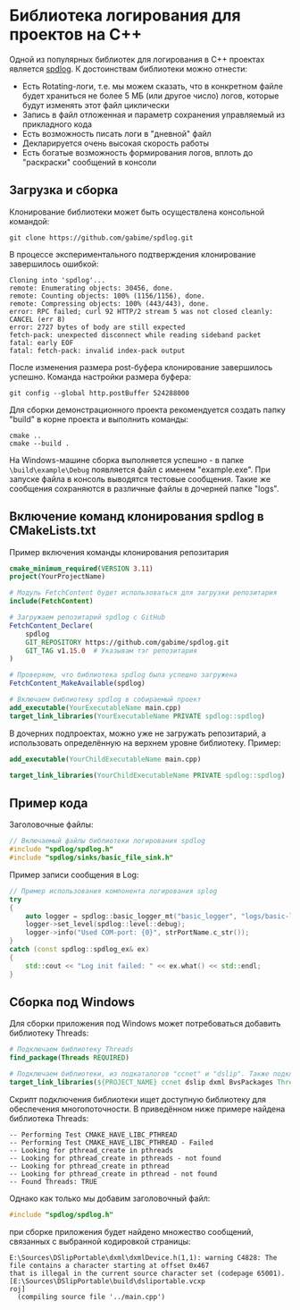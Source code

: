 # Библиотека логирования для проектов на C++

Одной из популярных библиотек для логирования в C++ проектах является [spdlog](https://github.com/gabime/spdlog). К достоинствам библиотеки можно отнести:

- Есть Rotating-логи, т.е. мы можем сказать, что в конкретном файле будет храниться не более 5 МБ (или другое число) логов, которые будут изменять этот файл циклически
- Запись в файл отложенная и параметр сохранения управляемый из прикладного кода
- Есть возможность писать логи в "дневной" файл
- Декларируется очень высокая скорость работы
- Есть богатые возможность формирования логов, вплоть до "раскраски" сообщений в консоли

## Загрузка и сборка

Клонирование библиотеки может быть осуществлена консольной командой:

```shell
git clone https://github.com/gabime/spdlog.git
```

В процессе экспериментального подтверждения клонирование завершилось ошибкой:

```output
Cloning into 'spdlog'...
remote: Enumerating objects: 30456, done.
remote: Counting objects: 100% (1156/1156), done.
remote: Compressing objects: 100% (443/443), done.
error: RPC failed; curl 92 HTTP/2 stream 5 was not closed cleanly: CANCEL (err 8)
error: 2727 bytes of body are still expected
fetch-pack: unexpected disconnect while reading sideband packet
fatal: early EOF
fatal: fetch-pack: invalid index-pack output
```

После изменения размера post-буфера клонирование завершилось успешно. Команда настройки размера буфера:

```shell
git config --global http.postBuffer 524288000
```

Для сборки демонстрационного проекта рекомендуется создать папку "build" в корне проекта и выполнить команды:

```shell
cmake ..
cmake --build .
```

На Windows-машине сборка выполняется успешно - в папке `\build\example\Debug` появляется файл с именем "example.exe". При запуске файла в консоль выводятся тестовые сообщения. Такие же сообщения сохраняются в различные файлы в дочерней папке "logs".

## Включение команд клонирования spdlog в CMakeLists.txt

Пример включения команды клонирования репозитария

```cmake
cmake_minimum_required(VERSION 3.11)
project(YourProjectName)

# Модуль FetchContent будет использоваться для загрузки репозитария
include(FetchContent)

# Загружаем репозитарий spdlog с GitHub
FetchContent_Declare(
    spdlog
    GIT_REPOSITORY https://github.com/gabime/spdlog.git
    GIT_TAG v1.15.0  # Указывам тэг репозитария
)

# Проверяем, что библиотека spdlog была успешно загружена
FetchContent_MakeAvailable(spdlog)

# Включаем библиотеку spdlog в собираемый проект
add_executable(YourExecutableName main.cpp)
target_link_libraries(YourExecutableName PRIVATE spdlog::spdlog)
```

В дочерних подпроектах, можно уже не загружать репозитарий, а использовать определённую на верхнем уровне библиотеку. Пример:

```cmake
add_executable(YourChildExecutableName main.cpp)

target_link_libraries(YourChildExecutableName PRIVATE spdlog::spdlog)
```

## Пример кода

Заголовочные файлы:

```cpp
// Включаемый файлы библиотеки логирования spdlog
#include "spdlog/spdlog.h"
#include "spdlog/sinks/basic_file_sink.h"
```

Пример записи сообщения в Log:

```cpp
// Пример использования компонента логирования splog
try
{
    auto logger = spdlog::basic_logger_mt("basic_logger", "logs/basic-log.txt");
    logger->set_level(spdlog::level::debug);
    logger->info("Used COM-port: {0}", strPortName.c_str());
}
catch (const spdlog::spdlog_ex& ex)
{
    std::cout << "Log init failed: " << ex.what() << std::endl;
}
```

## Сборка под Windows

Для сборки приложения под Windows может потребоваться добавить библиотеку Threads:

```cmake
# Подключаем библиотеку Threads
find_package(Threads REQUIRED)
```

```cmake
# Подключаем библиотеки, из подкаталогов "ccnet" и "dslip". Также подключаем библиотеки Boost и spdlog
target_link_libraries(${PROJECT_NAME} ccnet dslip dxml BvsPackages Threads::Threads spdlog::spdlog ${Boost_LIBRARIES})
```

Скрипт подключения библиотеки ищет доступную библиотеку для обеспечения многопоточности. В приведённом ниже примере найдена библиотека Threads:

```output
-- Performing Test CMAKE_HAVE_LIBC_PTHREAD
-- Performing Test CMAKE_HAVE_LIBC_PTHREAD - Failed
-- Looking for pthread_create in pthreads
-- Looking for pthread_create in pthreads - not found
-- Looking for pthread_create in pthread
-- Looking for pthread_create in pthread - not found
-- Found Threads: TRUE
```

Однако как только мы добавим заголовочный файл:

```cpp
#include "spdlog/spdlog.h"
```

при сборке приложения будет найдено множество сообщений, связанных с выбранной кодировкой страницы:

```output
E:\Sources\DSlipPortable\dxml\dxmlDevice.h(1,1): warning C4828: The file contains a character starting at offset 0x467
that is illegal in the current source character set (codepage 65001). [E:\Sources\DSlipPortable\build\dsliportable.vcxp
roj]
  (compiling source file '../main.cpp')
```
